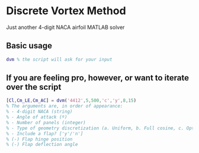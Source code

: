 # Discrete Vortex Method
Just another 4-digit NACA airfoil MATLAB solver

## Basic usage
```matlab
dvm % the script will ask for your input
```

## If you are feeling pro, however, or want to iterate over the script
```matlab
[Cl,Cm_LE,Cm_AC] = dvm('4412',5,500,'c','y',8,15) 
% The arguments are, in order of appearance:
% - 4-digit NACA (string)
% - Angle of attack (º)
% - Number of panels (integer)
% - Type of geometry discretization (a. Uniform, b. Full cosine, c. Optimal)
% - Include a flap? ['y'/'n']
% (-) Flap hinge position
% (-) Flap deflection angle
```
